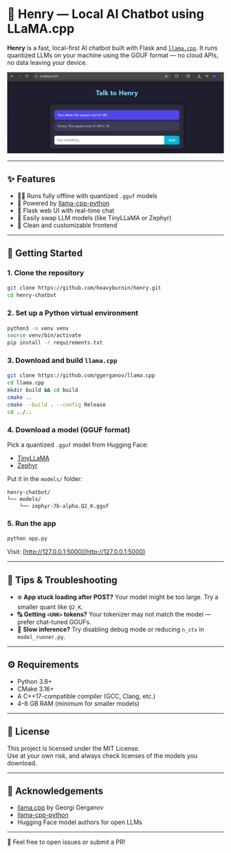 # 🧠 Henry — Local AI Chatbot using LLaMA.cpp

**Henry** is a fast, local-first AI chatbot built with Flask and [`llama.cpp`](https://github.com/ggerganov/llama.cpp). It runs quantized LLMs on your machine using the GGUF format — no cloud APIs, no data leaving your device.

![Screenshot](screenshot.png)

---

## ✨ Features

- 🏃‍♂️ Runs fully offline with quantized `.gguf` models
- 🧠 Powered by [llama-cpp-python](https://github.com/abetlen/llama-cpp-python)
- 💬 Flask web UI with real-time chat
- 🔄 Easily swap LLM models (like TinyLLaMA or Zephyr)
- 🎨 Clean and customizable frontend

---

## 🚀 Getting Started

### 1. Clone the repository

```bash
git clone https://github.com/heavyburnin/henry.git
cd henry-chatbot
```

### 2. Set up a Python virtual environment

```bash
python3 -m venv venv
source venv/bin/activate
pip install -r requirements.txt
```

### 3. Download and build `llama.cpp`

```bash
git clone https://github.com/ggerganov/llama.cpp
cd llama.cpp
mkdir build && cd build
cmake ..
cmake --build . --config Release
cd ../..
```

### 4. Download a model (GGUF format)

Pick a quantized `.gguf` model from Hugging Face:

- [TinyLLaMA](https://huggingface.co/)
- [Zephyr](https://huggingface.co/)

Put it in the `models/` folder:

```
henry-chatbot/
└── models/
    └── zephyr-7b-alpha.Q2_K.gguf
```

### 5. Run the app

```bash
python app.py
```

Visit: [http://127.0.0.1:5000](http://127.0.0.1:5000)

---

## 🧠 Tips & Troubleshooting

- ❄️ **App stuck loading after POST?** Your model might be too large. Try a smaller quant like `Q2_K`.
- 🔠 **Getting `<UNK>` tokens?** Your tokenizer may not match the model — prefer chat-tuned GGUFs.
- 🐢 **Slow inference?** Try disabling debug mode or reducing `n_ctx` in `model_runner.py`.

---

## ⚙️ Requirements

- Python 3.8+
- CMake 3.16+
- A C++17-compatible compiler (GCC, Clang, etc.)
- 4–8 GB RAM (minimum for smaller models)

---

## 📜 License

This project is licensed under the MIT License.  
Use at your own risk, and always check licenses of the models you download.

---

## 🙏 Acknowledgements

- [llama.cpp](https://github.com/ggerganov/llama.cpp) by Georgi Gerganov
- [llama-cpp-python](https://github.com/abetlen/llama-cpp-python)
- Hugging Face model authors for open LLMs

---

💬 Feel free to open issues or submit a PR!

